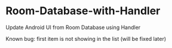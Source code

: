 # Room-Database-with-Handler
Update Android UI from Room Database using Handler

Known bug: first item is not showing in the list (will be fixed later)
